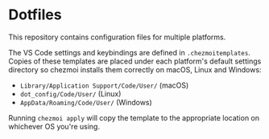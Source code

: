 # Dotfiles

This repository contains configuration files for multiple platforms.

The VS Code settings and keybindings are defined in `.chezmoitemplates`. Copies of
these templates are placed under each platform's default settings directory so
chezmoi installs them correctly on macOS, Linux and Windows:

- `Library/Application Support/Code/User/` (macOS)
- `dot_config/Code/User/` (Linux)
- `AppData/Roaming/Code/User/` (Windows)

Running `chezmoi apply` will copy the template to the appropriate location on
whichever OS you're using.
